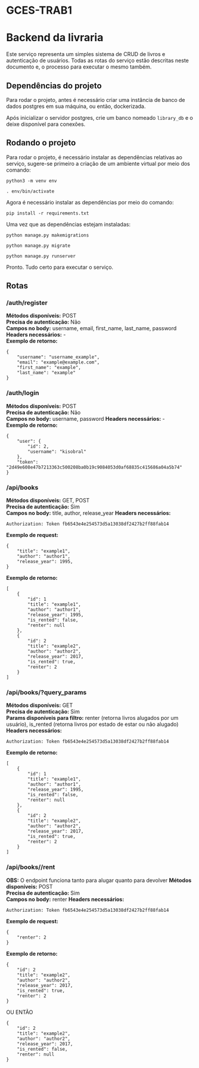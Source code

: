 # GCES-TRAB1
# Backend da livraria
Este serviço representa um simples sistema de CRUD de livros e autenticação de usuários.
Todas as rotas do serviço estão descritas neste documento e, o processo para executar o mesmo também.

## Dependências do projeto
Para rodar o projeto, antes é necessário criar uma instância de banco de dados postgres em sua máquina, ou então, dockerizada.

Após inicializar o servidor postgres, crie um banco nomeado ```library_db``` e o deixe disponível para conexões.

## Rodando o projeto
Para rodar o projeto, é necessário instalar as dependências relativas ao serviço,
sugere-se primeiro a criação de um ambiente virtual por meio dos comando:

```
python3 -m venv env

. env/bin/activate
```

Agora é necessário instalar as dependências por meio do comando:

```
pip install -r requirements.txt
```

Uma vez que as dependências estejam instaladas:

```
python manage.py makemigrations

python manage.py migrate

python manage.py runserver
```

Pronto. Tudo certo para executar o serviço.

## Rotas

### /auth/register
**Métodos disponíveis:** POST   
**Precisa de autenticação:** Não     
**Campos no body:** username, email, first_name, last_name, password
**Headers necessários:** -   
**Exemplo de retorno:**    
```
{
    "username": "username_example",
    "email": "example@example.com",
    "first_name": "example",
    "last_name": "example"
}
```

### /auth/login
**Métodos disponíveis:** POST   
**Precisa de autenticação:** Não     
**Campos no body:** username, password
**Headers necessários:** -   
**Exemplo de retorno:**    
```
{
    "user": {
        "id": 2,
        "username": "kisobral"
    },
    "token": "2d49e608e47b7213363c500208ba0b19c9084053d0af68835c415686a04a5b74"
}
```

### /api/books
**Métodos disponíveis:** GET, POST   
**Precisa de autenticação:** Sim     
**Campos no body:** title, author, release_year
**Headers necessários:**  
```
Authorization: Token fb6543e4e254573d5a13038df2427b2ff88fab14
```
**Exemplo de request:**
```
{
    "title": "example1",
    "author": "author1",
    "release_year": 1995,
}
```
**Exemplo de retorno:**    
```
[
    {
        "id": 1
        "title": "example1",
        "author": "author1",
        "release_year": 1995,
        "is_rented": false,
        "renter": null
    },
    {
        "id": 2
        "title": "example2",
        "author": "author2",
        "release_year": 2017,
        "is_rented": true,
        "renter": 2
    }
]
```

### /api/books/?query_params
**Métodos disponíveis:** GET   
**Precisa de autenticação:** Sim     
**Params disponíveis para filtro:** renter (retorna livros alugados por um usuário), is_rented (retorna livros por estado de estar ou não alugado)
**Headers necessários:**  
```
Authorization: Token fb6543e4e254573d5a13038df2427b2ff88fab14
```
**Exemplo de retorno:**    
```
[
    {
        "id": 1
        "title": "example1",
        "author": "author1",
        "release_year": 1995,
        "is_rented": false,
        "renter": null
    },
    {
        "id": 2
        "title": "example2",
        "author": "author2",
        "release_year": 2017,
        "is_rented": true,
        "renter": 2
    }
]
```

### /api/books/<ID>/rent
**OBS:** O endpoint funciona tanto para alugar quanto para devolver
**Métodos disponíveis:** POST   
**Precisa de autenticação:** Sim     
**Campos no body:** renter
**Headers necessários:**  
```
Authorization: Token fb6543e4e254573d5a13038df2427b2ff88fab14
```
**Exemplo de request:**
```
{
    "renter": 2
}
```
**Exemplo de retorno:**    
```
{
    "id": 2
    "title": "example2",
    "author": "author2",
    "release_year": 2017,
    "is_rented": true,
    "renter": 2
}
```

OU ENTÃO

```
{
    "id": 2
    "title": "example2",
    "author": "author2",
    "release_year": 2017,
    "is_rented": false,
    "renter": null
}
```